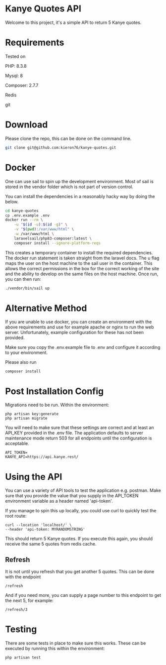 # Kanye Quotes API

Welcome to this project, it's a simple API to return 5 Kanye quotes.

# Requirements

Tested on

PHP: 8.3.8

Mysql: 8

Composer: 2.7.7

Redis 

git

# Download

Please clone the repo, this can be done on the command line. 

```bash
git clone git@github.com:kieron76/kanye-quotes.git
```

# Docker

One can use sail to spin up the development environment. Most of sail is stored in the vendor folder which is not part of version control.

You can install the dependencies in a reasonably hacky way by doing the below.

```bash
cd kanye-quotes
cp .env.example .env
docker run --rm \
    -u "$(id -u):$(id -g)" \
    -v "$(pwd):/var/www/html" \
    -w /var/www/html \
    laravelsail/php83-composer:latest \
    composer install --ignore-platform-reqs
```

This creates a temporary container to install the required dependencies. The docker run statement is taken straight from the laravel docs. The u flag maps the user on the host machine to the sail user in the container. This allows the correct permissions in the box for the correct working of the site and the ability to develop on the same files on the host machine. Once run, you can then run:

```bash
./vendor/bin/sail up
```


# Alternative Method

If you are unable to use docker, you can create an environment with the above requirements and use for example apache or nginx to run the web server. Unfortunately, example configuration for these has not been provided.

Make sure you copy the .env.example file to .env and configure it according to your environment.

Please also run

```
composer install
```

# Post Installation Config

Migrations need to be run. Within the environment:

```
php artisan key:generate
php artisan migrate
```

You will need to make sure that these settings are correct and at least an API_KEY provided in the .env file. The application defaults to server maintenance mode return 503 for all endpoints until the configuration is acceptable.

```
API_TOKEN=
KANYE_API=https://api.kanye.rest/
```

# Using the API

You can use a variety of API tools to test the application e.g. postman. Make sure that you provide the value that you supply in the API_TOKEN environment variable as a header named 'api-token'.

If you manage to spin this up locally, you could use curl to quickly test the root route:

```curl
curl --location 'localhost/' \
--header 'api-token: MYRANDOMSTRING' 
```

This should return 5 Kanye quotes. If you execute this again, you should receive the same 5 quotes from redis cache.

## Refresh

It is not until you refresh that you get another 5 quotes. This can be done with the endpoint

`/refresh`

And if you need more, you can supply a page number to this endpoint to get the next 5, for example:

`/refresh/3`

# Testing

There are some tests in place to make sure this works. These can be executed by running this within the environment:

`php artisan test`